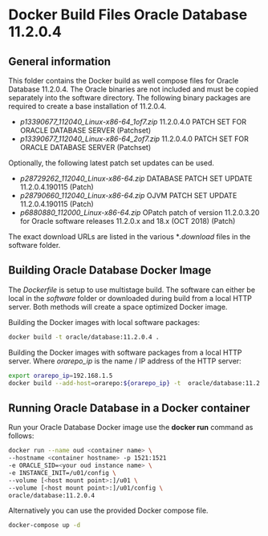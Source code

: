 # Docker Build Files Oracle Database 11.2.0.4

## General information

This folder contains the Docker build as well compose files for Oracle Database 11.2.0.4. The Oracle binaries are not included and must be copied separately into the software directory. The following binary packages are required to create a base installation of 11.2.0.4.

* *p13390677_112040_Linux-x86-64_1of7.zip* 11.2.0.4.0 PATCH SET FOR ORACLE DATABASE SERVER (Patchset)
* *p13390677_112040_Linux-x86-64_2of7.zip* 11.2.0.4.0 PATCH SET FOR ORACLE DATABASE SERVER (Patchset)

Optionally, the following latest patch set updates can be used.

* *p28729262_112040_Linux-x86-64.zip* DATABASE PATCH SET UPDATE 11.2.0.4.190115 (Patch)
* *p28790660_112040_Linux-x86-64.zip* OJVM PATCH SET UPDATE 11.2.0.4.190115 (Patch)
* *p6880880_112000_Linux-x86-64.zip* OPatch patch of version 11.2.0.3.20 for Oracle software releases 11.2.0.x and 18.x (OCT 2018) (Patch)

The exact download URLs are listed in the various **.download* files in the software folder.

## Building Oracle Database Docker Image

The *Dockerfile* is setup to use multistage build. The software can either be local in the *software* folder or downloaded during build from a local HTTP server. Both methods will create a space optimized Docker image.

Building the Docker images with local software packages:

```bash
docker build -t oracle/database:11.2.0.4 .
```

Building the Docker images with software packages from a local HTTP server. Where *orarepo_ip* is the name / IP address of the HTTP server:

```bash
export orarepo_ip=192.168.1.5
docker build --add-host=orarepo:${orarepo_ip} -t  oracle/database:11.2.0.4 .
```

## Running Oracle Database in a Docker container

Run your Oracle Database Docker image use the **docker run** command as follows:

```bash
docker run --name oud <container name> \
--hostname <container hostname> -p 1521:1521 
-e ORACLE_SID=<your oud instance name> \
-e INSTANCE_INIT=/u01/config \
--volume [<host mount point>:]/u01 \
--volume [<host mount point>:]/u01/config \
oracle/database:11.2.0.4
```

Alternatively you can use the provided Docker compose file.

```bash
docker-compose up -d
```